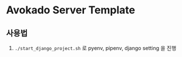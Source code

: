 # Avokado Server Template
## 사용법
1. `./start_django_project.sh` 로 pyenv, pipenv, django setting 을 진행

